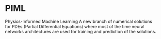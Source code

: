 # PIML
Physics-Informed Machine Learning
A new branch of numerical solutions for PDEs (Partial Differential Equations) where most of the time neural networks architectures are used for training and prediction of the solutions.
